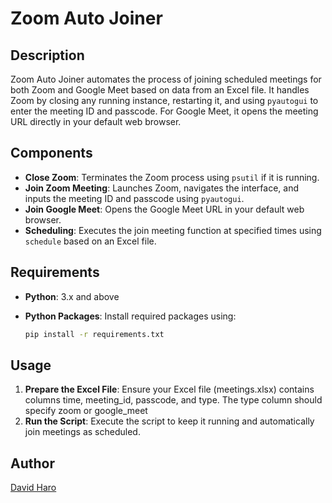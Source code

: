 # Zoom Auto Joiner

## Description

Zoom Auto Joiner automates the process of joining scheduled meetings for both Zoom and Google Meet based on data from an
Excel file. It handles Zoom by closing any running instance, restarting it, and using `pyautogui` to enter the meeting
ID and passcode. For Google Meet, it opens the meeting URL directly in your default web browser.

## Components

- **Close Zoom**: Terminates the Zoom process using `psutil` if it is running.
- **Join Zoom Meeting**: Launches Zoom, navigates the interface, and inputs the meeting ID and passcode
  using `pyautogui`.
- **Join Google Meet**: Opens the Google Meet URL in your default web browser.
- **Scheduling**: Executes the join meeting function at specified times using `schedule` based on an Excel file.

## Requirements

- **Python**: 3.x and above
- **Python Packages**: Install required packages using:

  ```bash
  pip install -r requirements.txt
  ```

## Usage

1. **Prepare the Excel File**: Ensure your Excel file (meetings.xlsx) contains columns time, meeting_id, passcode, and
   type. The type column should specify zoom or google_meet
2. **Run the Script**: Execute the script to keep it running and automatically join meetings as scheduled.

## Author

[David Haro](https://davidharo.net/)
